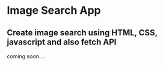 # Image Search App 

## Create image search using HTML, CSS, javascript and also fetch API 

<p> coming soon....</p>
